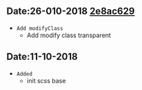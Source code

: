 <!--
Changelog Template (จะเขียน log ล่าสุดไว้ด้านบน)
## [Date:08-08-2018] [เลขCommits]( url merge to master )
- `Added,Fixed,Updated`
    - Task list
    - Task list
-->


## Date:26-010-2018 [2e8ac629](http://gitlab.opensource-technology.com:9090/ui-dev/sass/base/commit/2e8ac629a76ea023574ca9d43488707ac5908556)
- `Add modifyClass`
    - Add modify class transparent

## Date:11-10-2018
- `Added`
    - init scss base